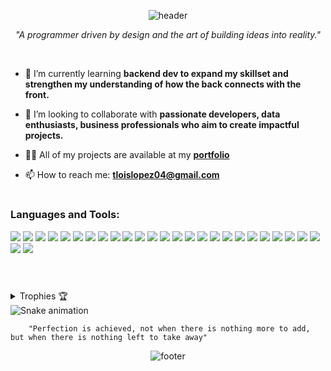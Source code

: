<!-- 
<div align="center">
<img  align="right" height="200" src="/rightt.png"  />
<img align="left" height="200" src="/leftt.png"  />
<h1 align="center">Hi 👋, I'm Tiffany</h1>
</div> 
-->
<div align="center">
  
![header](https://capsule-render.vercel.app/api?type=waving&color=gradient&height=200&section=header&text=Hello!%20I'm%20Tiffany%20&fontSize=40&animation=twinkling&fontAlignY=35)
</div>

<p align="center"><i>"A programmer driven by design and the art of building ideas into reality."</i></p>
<br>

- 🌱 I’m currently learning **backend dev to expand my skillset and strengthen my understanding of how the back connects with the front.**

- 👯 I’m looking to collaborate with **passionate developers, data enthusiasts, business professionals who aim to create impactful projects.**

- 👨‍💻 All of my projects are available at my **[portfolio](https://scratch-portfolio-jet.vercel.app/)**

- 📫 How to reach me: **tloislopez04@gmail.com**

<!-- 
         A programmer driven by design and the art of building ideas into reality.
<h1 align="center">Hi 👋, I'm Tiffany</h1>        
[![Typing SVG](https://readme-typing-svg.demolab.com?font=Fira+Code&size=22&pause=1000&color=00F7F7&width=435&lines=A+Programmer+Driven+by+Design;Turning+Ideas+into+Reality;Always+Learning+New+Things)](https://git.io/typing-svg)
<h3 align="center">A passionate frontend developer from India</h3>
<p align="left"> <img src="https://komarev.com/ghpvc/?username=iffois-prog&label=Profile%20views&color=0e75b6&style=flat" alt="iffois-prog" /> </p>
<p align="left"> <a href="https://github.com/ryo-ma/github-profile-trophy"><img src="https://github-profile-trophy.vercel.app/?username=iffois-prog" alt="iffois-prog" /></a> </p>
<h3 align="center">A programmer driven by design and the art of building ideas into reality.</h3>
<p align="left"> <img src="https://komarev.com/ghpvc/?username=iffois-prog&label=Profile%20views&color=0e75b6&style=flat" alt="iffois-prog" /> </p>
<img src="https://img.shields.io/badge/Arduino-00979D?style=for-the-badge&logo=arduino&logoColor=white" />
-->

<h1 align="center"></h1>

<h3 align="left">Languages and Tools:</h3>
<p align="left">
  <img src="https://img.shields.io/badge/Bootstrap-7952B3?style=for-the-badge&logo=bootstrap&logoColor=white" />
  <img src="https://img.shields.io/badge/Chart.js-FF6384?style=for-the-badge&logo=chartdotjs&logoColor=white" />
  <img src="https://img.shields.io/badge/C++-00599C?style=for-the-badge&logo=c%2B%2B&logoColor=white" />
  <img src="https://img.shields.io/badge/CSS3-1572B6?style=for-the-badge&logo=css3&logoColor=white" />
  <img src="https://img.shields.io/badge/Figma-F24E1E?style=for-the-badge&logo=figma&logoColor=white" />
  <img src="https://img.shields.io/badge/Git-F05032?style=for-the-badge&logo=git&logoColor=white" />
  <img src="https://img.shields.io/badge/HTML5-E34F26?style=for-the-badge&logo=html5&logoColor=white" />
  <img src="https://img.shields.io/badge/JavaScript-F7DF1E?style=for-the-badge&logo=javascript&logoColor=black" />
  <img src="https://img.shields.io/badge/MATLAB-0076A8?style=for-the-badge&logo=mathworks&logoColor=white" />
  <img src="https://img.shields.io/badge/MySQL-4479A1?style=for-the-badge&logo=mysql&logoColor=white" />
  <img src="https://img.shields.io/badge/Next.js-000000?style=for-the-badge&logo=nextdotjs&logoColor=white" />
  <img src="https://img.shields.io/badge/Pandas-150458?style=for-the-badge&logo=pandas&logoColor=white" />
  <img src="https://img.shields.io/badge/Photoshop-31A8FF?style=for-the-badge&logo=adobephotoshop&logoColor=white" />
  <img src="https://img.shields.io/badge/Python-3776AB?style=for-the-badge&logo=python&logoColor=white" />
  <img src="https://img.shields.io/badge/Qt-41CD52?style=for-the-badge&logo=qt&logoColor=white" />
  <img src="https://img.shields.io/badge/React-20232A?style=for-the-badge&logo=react&logoColor=61DAFB" />
  <img src="https://img.shields.io/badge/React_Native-20232A?style=for-the-badge&logo=react&logoColor=61DAFB" />
  <img src="https://img.shields.io/badge/SQLite-003B57?style=for-the-badge&logo=sqlite&logoColor=white" />
  <img src="https://img.shields.io/badge/Tailwind_CSS-38B2AC?style=for-the-badge&logo=tailwindcss&logoColor=white" />
  <img src="https://img.shields.io/badge/TypeScript-3178C6?style=for-the-badge&logo=typescript&logoColor=white" />
        
<img src="https://img.shields.io/badge/Vite-646CFF?style=for-the-badge&logo=vite&logoColor=white" />
  <img src="https://img.shields.io/badge/Anaconda-44A833?style=for-the-badge&logo=anaconda&logoColor=white" />
  <img src="https://img.shields.io/badge/shadcn%2Fui-000000?style=for-the-badge&logo=radix-ui&logoColor=white" />
  <img src="https://img.shields.io/badge/XAMPP-FB7A24?style=for-the-badge&logo=xampp&logoColor=white" />
  <img src="https://img.shields.io/badge/AutoCAD-E51050?style=for-the-badge&logo=autodesk&logoColor=white" />
  <img src="https://img.shields.io/badge/Android_Studio-3DDC84?style=for-the-badge&logo=androidstudio&logoColor=white" />
  <img src="https://img.shields.io/badge/Vercel-000000?style=for-the-badge&logo=vercel&logoColor=white" />
</p>

<h1 align="center"></h1>
<br>

<details marginTop="20px">
  <summary>Trophies 🏆</summary>
  <p align="left">
    <a href="https://github.com/ryo-ma/github-profile-trophy">
      <img src="https://github-profile-trophy.vercel.app/?username=iffois-prog&theme=dracula&no-frame=true&no-bg=true&margin-w=15" alt="iffois-prog" />
    </a>
  </p>
</details>


<img src="https://raw.githubusercontent.com/maurodesouza/maurodesouza/output/snake.svg" alt="Snake animation" />
 
<!-- 
<h3 align="left">Connect with me:</h3>
<p align="left">
<a href="https://linkedin.com/in/name" target="blank"><img align="center" src="https://raw.githubusercontent.com/rahuldkjain/github-profile-readme-generator/master/src/images/icons/Social/linked-in-alt.svg" alt="name" height="30" width="40" /></a>
</p>

<p><img align="left" src="https://github-readme-stats.vercel.app/api/top-langs?username=iffois-prog&show_icons=true&locale=en&layout=compact" alt="iffois-prog" /></p>
<p>&nbsp;<img align="center" src="https://github-readme-stats.vercel.app/api?username=iffois-prog&show_icons=true&locale=en" alt="iffois-prog" /></p>
<p><img align="center" src="https://github-readme-streak-stats.herokuapp.com/?user=iffois-prog&" alt="iffois-prog" /></p> 
-->

        "Perfection is achieved, not when there is nothing more to add, but when there is nothing left to take away" 

<div align="center">

![footer](https://capsule-render.vercel.app/api?type=waving&customColorList=FFD700,FFA500&height=150&section=footer)
</div>
